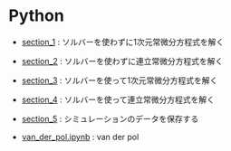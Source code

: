 # Python


* [section_1](section_1.ipynb) : ソルバーを使わずに1次元常微分方程式を解く  
* [section_2](section_2.ipynb) : ソルバーを使わずに連立常微分方程式を解く  
* [section_3](section_3.ipynb) : ソルバーを使って1次元常微分方程式を解く  
* [section_4](section_4.ipynb) : ソルバーを使って連立常微分方程式を解く  
* [section_5](section_5.ipynb) : シミュレーションのデータを保存する  

* [van_der_pol.ipynb](van_der_pol.ipynb) : van der pol  